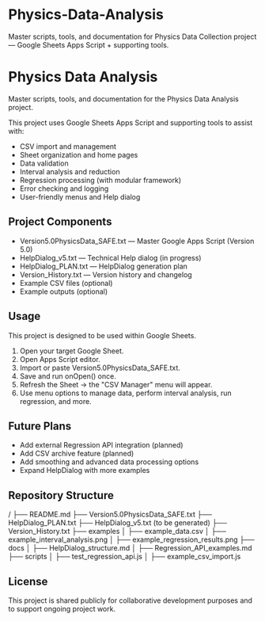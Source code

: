 # Physics-Data-Analysis
Master scripts, tools, and documentation for Physics Data Collection project — Google Sheets Apps Script + supporting tools.

Physics Data Analysis
=====================

Master scripts, tools, and documentation for the Physics Data Analysis project.

This project uses Google Sheets Apps Script and supporting tools to assist with:

- CSV import and management
- Sheet organization and home pages
- Data validation
- Interval analysis and reduction
- Regression processing (with modular framework)
- Error checking and logging
- User-friendly menus and Help dialog

Project Components
------------------

- Version5.0PhysicsData_SAFE.txt — Master Google Apps Script (Version 5.0)
- HelpDialog_v5.txt — Technical Help dialog (in progress)
- HelpDialog_PLAN.txt — HelpDialog generation plan
- Version_History.txt — Version history and changelog
- Example CSV files (optional)
- Example outputs (optional)

Usage
-----

This project is designed to be used within Google Sheets.

1. Open your target Google Sheet.
2. Open Apps Script editor.
3. Import or paste Version5.0PhysicsData_SAFE.txt.
4. Save and run onOpen() once.
5. Refresh the Sheet → the "CSV Manager" menu will appear.
6. Use menu options to manage data, perform interval analysis, run regression, and more.

Future Plans
------------

- Add external Regression API integration (planned)
- Add CSV archive feature (planned)
- Add smoothing and advanced data processing options
- Expand HelpDialog with more examples

Repository Structure
--------------------

/
├── README.md
├── Version5.0PhysicsData_SAFE.txt
├── HelpDialog_PLAN.txt
├── HelpDialog_v5.txt (to be generated)
├── Version_History.txt
├── examples
│   ├── example_data.csv
│   ├── example_interval_analysis.png
│   ├── example_regression_results.png
├── docs
│   ├── HelpDialog_structure.md
│   ├── Regression_API_examples.md
├── scripts
│   ├── test_regression_api.js
│   ├── example_csv_import.js

License
-------

This project is shared publicly for collaborative development purposes and to support ongoing project work.
